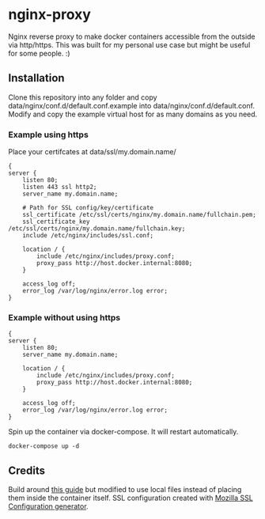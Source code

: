 # nginx-proxy

Nginx reverse proxy to make docker containers accessible from the outside via http/https. This was built for my personal use case but might be useful for some people. :)

## Installation
Clone this repository into any folder and copy data/nginx/conf.d/default.conf.example into data/nginx/conf.d/default.conf. Modify and copy the example virtual host for as many domains as you need.

### Example using https
Place your certifcates at data/ssl/my.domain.name/
```nginx
{
server {
    listen 80;
    listen 443 ssl http2;
    server_name my.domain.name;

    # Path for SSL config/key/certificate
    ssl_certificate /etc/ssl/certs/nginx/my.domain.name/fullchain.pem;
    ssl_certificate_key /etc/ssl/certs/nginx/my.domain.name/fullchain.key;
    include /etc/nginx/includes/ssl.conf;

    location / {
        include /etc/nginx/includes/proxy.conf;
        proxy_pass http://host.docker.internal:8080;
    }

    access_log off;
    error_log /var/log/nginx/error.log error;
}
```

### Example without using https
```nginx
{
server {
    listen 80;
    server_name my.domain.name;

    location / {
        include /etc/nginx/includes/proxy.conf;
        proxy_pass http://host.docker.internal:8080;
    }

    access_log off;
    error_log /var/log/nginx/error.log error;
}
```

Spin up the container via docker-compose. It will restart automatically.
```
docker-compose up -d
```

## Credits
Build around [this guide](https://phoenixnap.com/kb/docker-nginx-reverse-proxy) but modified to use local files instead of placing them inside the container itself. SSL configuration created with [Mozilla SSL Configuration generator](https://ssl-config.mozilla.org).
